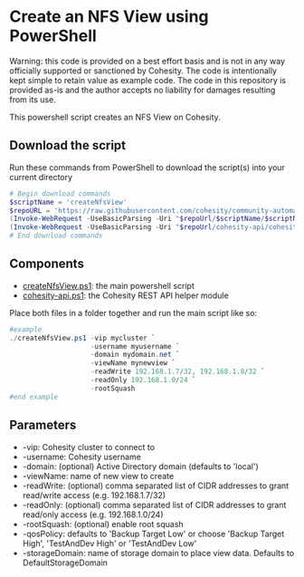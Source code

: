 # Create an NFS View using PowerShell

Warning: this code is provided on a best effort basis and is not in any way officially supported or sanctioned by Cohesity. The code is intentionally kept simple to retain value as example code. The code in this repository is provided as-is and the author accepts no liability for damages resulting from its use.

This powershell script creates an NFS View on Cohesity.

## Download the script

Run these commands from PowerShell to download the script(s) into your current directory

```powershell
# Begin download commands
$scriptName = 'createNfsView'
$repoURL = 'https://raw.githubusercontent.com/cohesity/community-automation-samples/main/powershell'
(Invoke-WebRequest -UseBasicParsing -Uri "$repoUrl/$scriptName/$scriptName.ps1").content | Out-File "$scriptName.ps1"; (Get-Content "$scriptName.ps1") | Set-Content "$scriptName.ps1"
(Invoke-WebRequest -UseBasicParsing -Uri "$repoUrl/cohesity-api/cohesity-api.ps1").content | Out-File cohesity-api.ps1; (Get-Content cohesity-api.ps1) | Set-Content cohesity-api.ps1
# End download commands
```

## Components

* [createNfsView.ps1](https://raw.githubusercontent.com/cohesity/community-automation-samples/main/powershell/createNfsView/createNfsView.ps1): the main powershell script
* [cohesity-api.ps1](https://raw.githubusercontent.com/cohesity/community-automation-samples/main/powershell/cohesity-api/cohesity-api.ps1): the Cohesity REST API helper module

Place both files in a folder together and run the main script like so:

```powershell
#example
./createNfsView.ps1 -vip mycluster `
                    -username myusername `
                    -domain mydomain.net `
                    -viewName mynewview `
                    -readWrite 192.168.1.7/32, 192.168.1.8/32 `
                    -readOnly 192.168.1.0/24 `
                    -rootSquash
#end example
```

## Parameters

* -vip: Cohesity cluster to connect to
* -username: Cohesity username
* -domain: (optional) Active Directory domain (defaults to 'local')
* -viewName: name of new view to create
* -readWrite: (optional) comma separated list of CIDR addresses to grant read/write access (e.g. 192.168.1.7/32)
* -readOnly: (optional) comma separated list of CIDR addresses to grant read/only access (e.g. 192.168.1.0/24)
* -rootSquash: (optional) enable root squash
* -qosPolicy: defaults to 'Backup Target Low' or choose 'Backup Target High', 'TestAndDev High' or 'TestAndDev Low'
* -storageDomain: name of storage domain to place view data. Defaults to DefaultStorageDomain
